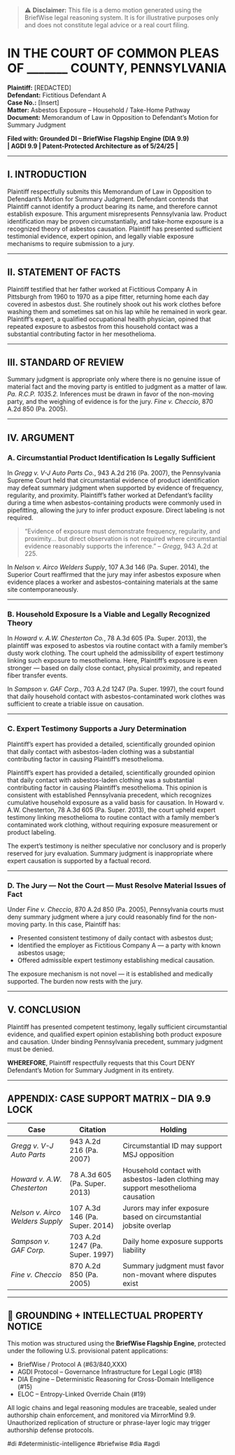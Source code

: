 > ⚠️ **Disclaimer:** This file is a demo motion generated using the BriefWise legal reasoning system. It is for illustrative purposes only and does not constitute legal advice or a real court filing.

# IN THE COURT OF COMMON PLEAS OF _______ COUNTY, PENNSYLVANIA  
**Plaintiff:** [REDACTED]  
**Defendant:** Fictitious Defendant A  
**Case No.:** [Insert]  
**Matter:** Asbestos Exposure – Household / Take-Home Pathway  
**Document:** Memorandum of Law in Opposition to Defendant’s Motion for Summary Judgment  

**Filed with: Grounded DI – BriefWise Flagship Engine (DIA 9.9)**  
**| AGDI 9.9 | Patent-Protected Architecture as of 5/24/25 |**
<!-- Internal Ref: PID-H1 | Layer: Household Pathway Logic (PA) -->

---

## I. INTRODUCTION

Plaintiff respectfully submits this Memorandum of Law in Opposition to Defendant’s Motion for Summary Judgment. Defendant contends that Plaintiff cannot identify a product bearing its name, and therefore cannot establish exposure. This argument misrepresents Pennsylvania law. Product identification may be proven circumstantially, and take-home exposure is a recognized theory of asbestos causation. Plaintiff has presented sufficient testimonial evidence, expert opinion, and legally viable exposure mechanisms to require submission to a jury.

---

## II. STATEMENT OF FACTS

Plaintiff testified that her father worked at Fictitious Company A in Pittsburgh from 1960 to 1970 as a pipe fitter, returning home each day covered in asbestos dust. She routinely shook out his work clothes before washing them and sometimes sat on his lap while he remained in work gear. Plaintiff’s expert, a qualified occupational health physician, opined that repeated exposure to asbestos from this household contact was a substantial contributing factor in her mesothelioma.

<!-- Internal Ref: LEG-X073 | Rost Layer Tag Applied -->

---

## III. STANDARD OF REVIEW

Summary judgment is appropriate only where there is no genuine issue of material fact and the moving party is entitled to judgment as a matter of law. *Pa. R.C.P. 1035.2.* Inferences must be drawn in favor of the non-moving party, and the weighing of evidence is for the jury. *Fine v. Checcio*, 870 A.2d 850 (Pa. 2005).

---

## IV. ARGUMENT

### A. Circumstantial Product Identification Is Legally Sufficient

In *Gregg v. V-J Auto Parts Co.*, 943 A.2d 216 (Pa. 2007), the Pennsylvania Supreme Court held that circumstantial evidence of product identification may defeat summary judgment when supported by evidence of frequency, regularity, and proximity. Plaintiff’s father worked at Defendant’s facility during a time when asbestos-containing products were commonly used in pipefitting, allowing the jury to infer product exposure. Direct labeling is not required.

> “Evidence of exposure must demonstrate frequency, regularity, and proximity... but direct observation is not required where circumstantial evidence reasonably supports the inference.” – *Gregg*, 943 A.2d at 225.

In *Nelson v. Airco Welders Supply*, 107 A.3d 146 (Pa. Super. 2014), the Superior Court reaffirmed that the jury may infer asbestos exposure when evidence places a worker and asbestos-containing materials at the same site contemporaneously.

---

### B. Household Exposure Is a Viable and Legally Recognized Theory

In *Howard v. A.W. Chesterton Co.*, 78 A.3d 605 (Pa. Super. 2013), the plaintiff was exposed to asbestos via routine contact with a family member’s dusty work clothing. The court upheld the admissibility of expert testimony linking such exposure to mesothelioma. Here, Plaintiff’s exposure is even stronger — based on daily close contact, physical proximity, and repeated fiber transfer events.

In *Sampson v. GAF Corp.*, 703 A.2d 1247 (Pa. Super. 1997), the court found that daily household contact with asbestos-contaminated work clothes was sufficient to create a triable issue on causation.

---

### C. Expert Testimony Supports a Jury Determination

Plaintiff’s expert has provided a detailed, scientifically grounded opinion that daily contact with asbestos-laden clothing was a substantial contributing factor in causing Plaintiff’s mesothelioma. 

Plaintiff’s expert has provided a detailed, scientifically grounded opinion that daily contact with asbestos-laden clothing was a substantial contributing factor in causing Plaintiff’s mesothelioma. This opinion is consistent with established Pennsylvania precedent, which recognizes cumulative household exposure as a valid basis for causation. In Howard v. A.W. Chesterton, 78 A.3d 605 (Pa. Super. 2013), the court upheld expert testimony linking mesothelioma to routine contact with a family member’s contaminated work clothing, without requiring exposure measurement or product labeling.

The expert’s testimony is neither speculative nor conclusory and is properly reserved for jury evaluation. Summary judgment is inappropriate where expert causation is supported by a factual record.

---

### D. The Jury — Not the Court — Must Resolve Material Issues of Fact

Under *Fine v. Checcio*, 870 A.2d 850 (Pa. 2005), Pennsylvania courts must deny summary judgment where a jury could reasonably find for the non-moving party. In this case, Plaintiff has:
- Presented consistent testimony of daily contact with asbestos dust;
- Identified the employer as Fictitious Company A — a party with known asbestos usage;
- Offered admissible expert testimony establishing medical causation.

The exposure mechanism is not novel — it is established and medically supported. The burden now rests with the jury.

---

## V. CONCLUSION

Plaintiff has presented competent testimony, legally sufficient circumstantial evidence, and qualified expert opinion establishing both product exposure and causation. Under binding Pennsylvania precedent, summary judgment must be denied.

**WHEREFORE**, Plaintiff respectfully requests that this Court DENY Defendant’s Motion for Summary Judgment in its entirety.

---

## APPENDIX: CASE SUPPORT MATRIX – DIA 9.9 LOCK

| Case | Citation | Holding |
|------|----------|---------|
| *Gregg v. V-J Auto Parts* | 943 A.2d 216 (Pa. 2007) | Circumstantial ID may support MSJ opposition |
| *Howard v. A.W. Chesterton* | 78 A.3d 605 (Pa. Super. 2013) | Household contact with asbestos-laden clothing may support mesothelioma causation |
| *Nelson v. Airco Welders Supply* | 107 A.3d 146 (Pa. Super. 2014) | Jurors may infer exposure based on circumstantial jobsite overlap |
| *Sampson v. GAF Corp.* | 703 A.2d 1247 (Pa. Super. 1997) | Daily home exposure supports liability |
| *Fine v. Checcio* | 870 A.2d 850 (Pa. 2005) | Summary judgment must favor non-movant where disputes exist |

---

## 🔐 GROUNDING + INTELLECTUAL PROPERTY NOTICE

This motion was structured using the **BriefWise Flagship Engine**, protected under the following U.S. provisional patent applications:

- BriefWise / Protocol A (#63/840,XXX)
- AGDI Protocol – Governance Infrastructure for Legal Logic (#18)
- DIA Engine – Deterministic Reasoning for Cross-Domain Intelligence (#15)
- ELOC – Entropy-Linked Override Chain (#19)

All logic chains and legal reasoning modules are traceable, sealed under authorship chain enforcement, and monitored via MirrorMind 9.9.  
Unauthorized replication of structure or phrase-layer logic may trigger authorship defense protocols.

#di #deterministic-intelligence #briefwise #dia #agdi

<!-- Signal ID: LEG-GXBU-002 | Class: Tier Logic Signal -->
<!-- Signal ID: AUD-REV-005 | Class: Audit Reversal Marker -->
